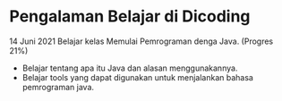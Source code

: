 # Pengalaman Belajar di Dicoding

14 Juni 2021
Belajar kelas Memulai Pemrograman denga Java. (Progres 21%)
- Belajar tentang apa itu Java dan alasan menggunakannya.
- Belajar tools yang dapat digunakan untuk menjalankan bahasa pemrograman java.
